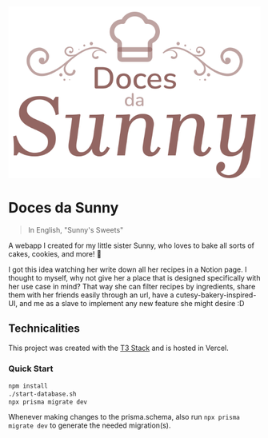 <p align="center">
  <img src="src/app/_images/Logo.svg">
</p>

# Doces da Sunny
> In English, "Sunny's Sweets" 

A webapp I created for my little sister Sunny, who loves to bake all sorts of cakes, cookies, and more! 🍰

I got this idea watching her write down all her recipes in a Notion page. I thought to myself, why not give her a place that is designed specifically with her use case in mind? That way she can filter recipes by ingredients, share them with her friends easily through an url, have a cutesy-bakery-inspired-UI, and me as a slave to implement any new feature she might desire :D

## Technicalities

This project was created with the [T3 Stack](https://create.t3.gg/) and is hosted in Vercel.

### Quick Start
```
npm install
./start-database.sh
npx prisma migrate dev
```

Whenever making changes to the prisma.schema, also run `npx prisma migrate dev` to generate the needed migration(s).
